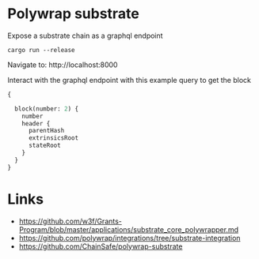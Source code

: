 
# Polywrap substrate

Expose a substrate chain as a graphql endpoint

```shell
cargo run --release
```

Navigate to: http://localhost:8000

Interact with the graphql endpoint with this example query to get the block
```graphql
{

  block(number: 2) {
    number
    header {
      parentHash
      extrinsicsRoot
      stateRoot
    }
  }
}
```

# Links
- https://github.com/w3f/Grants-Program/blob/master/applications/substrate_core_polywrapper.md
- https://github.com/polywrap/integrations/tree/substrate-integration
- https://github.com/ChainSafe/polywrap-substrate
